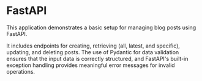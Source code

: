 # FastAPI

This application demonstrates a basic setup for managing blog posts using FastAPI. 

It includes endpoints for creating, retrieving (all, latest, and specific), updating, and deleting posts. The use of Pydantic for data validation ensures that the input data is correctly structured, and FastAPI's built-in exception handling provides meaningful error messages for invalid operations.
